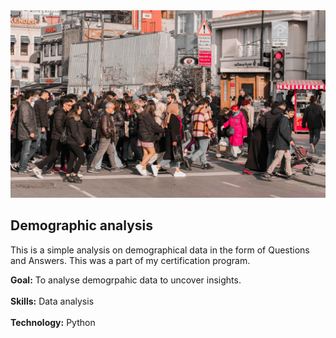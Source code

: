 
<img src="https://github.com/Abhishek321Kumar/Data-analysis-files/blob/main/Demographic analysis/demographic.jpg" alt="demographic data" width="100%" height="300" style="object-fit:cover;" />

## Demographic analysis
<p>This is a simple analysis on demographical data in the form of Questions and Answers. This was a part of my certification program.</p>
<div><b>Goal:</b> To analyse demogrpahic data to uncover insights.</div>
<br/>
<div><b>Skills:</b> Data analysis</div>
<br/>
<div><b>Technology:</b> Python</div>
